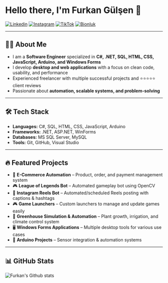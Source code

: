 # Hello there, I'm Furkan Gülşen 👋

[![Linkedin](https://img.shields.io/badge/LinkedIn-0A66C2?style=for-the-badge&logo=linkedin&logoColor=white)](https://www.linkedin.com/in/furkan-gulsen-53413137b/)
[![Instagram](https://img.shields.io/badge/Instagram-E4405F?style=for-the-badge&logo=instagram&logoColor=white)](https://www.instagram.com/furkan.gulsen.01/)
[![TikTok](https://img.shields.io/badge/TikTok-000000?style=for-the-badge&logo=tiktok&logoColor=white)]([https://www.tiktok.com/@efurkan.gulsen](https://www.tiktok.com/@furkan.gulsen?lang=tr-TR))
[![Bionluk](https://img.shields.io/badge/Bionluk-FF6600?style=for-the-badge&logo=freelancer&logoColor=white)](https://bionluk.com/crstyal)

---

## 👨‍💻 About Me
- I am a **Software Engineer** specialized in **C#, .NET, SQL, HTML, CSS, JavaScript, Arduino, and Windows Forms**  
- I develop **desktop and web applications** with a focus on clean code, usability, and performance  
- Experienced freelancer with multiple successful projects and ⭐⭐⭐⭐⭐ client reviews  
- Passionate about **automation, scalable systems, and problem-solving**  

---

## 🛠 Tech Stack
- **Languages:** C#, SQL, HTML, CSS, JavaScript, Arduino  
- **Frameworks:** .NET, ASP.NET, WinForms  
- **Databases:** MS SQL Server, MySQL  
- **Tools:** Git, GitHub, Visual Studio  

---

## 🔥 Featured Projects
- 🛒 **E-Commerce Automation** – Product, order, and payment management system  
- 🎮 **League of Legends Bot** – Automated gameplay bot using OpenCV  
- 📸 **Instagram Reels Bot** – Automated/scheduled Reels posting with captions & hashtags  
- 🎮 **Game Launchers** – Custom launchers to manage and update games easily  
- 🌱 **Greenhouse Simulation & Automation** – Plant growth, irrigation, and climate control system  
- 🖥 **Windows Forms Applications** – Multiple desktop tools for various use cases  
- 📡 **Arduino Projects** – Sensor integration & automation systems  

---

## 📊 GitHub Stats
![Furkan's Github stats](https://github-readme-stats.vercel.app/api?username=FurkanGulsen-Dev&show_icons=true&theme=radical)

